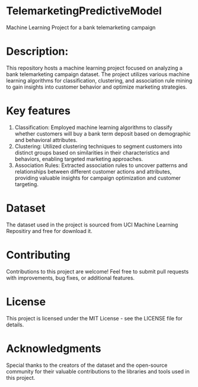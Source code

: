 # TelemarketingPredictiveModel
Machine Learning Project for a bank telemarketing campaign

# Description:
This repository hosts a machine learning project focused on analyzing a bank telemarketing campaign dataset. The project utilizes various machine learning algorithms for classification, clustering, and association rule mining to gain insights into customer behavior and optimize marketing strategies.


# Key features
  1) Classification: Employed machine learning algorithms to classify whether customers will buy a bank term deposit based on demographic and behavioral attributes.
  2) Clustering: Utilized clustering techniques to segment customers into distinct groups based on similarities in their characteristics and behaviors, enabling targeted marketing approaches.
  3) Association Rules: Extracted association rules to uncover patterns and relationships between different customer actions and attributes, providing valuable insights for campaign optimization and customer targeting.


# Dataset
The dataset used in the project is sourced from  UCI Machine Learning Repositiry and free for download it.

# Contributing
Contributions to this project are welcome! Feel free to submit pull requests with improvements, bug fixes, or additional features.

# License
This project is licensed under the MIT License - see the LICENSE file for details.

# Acknowledgments
Special thanks to the creators of the dataset and the open-source community for their valuable contributions to the libraries and tools used in this project.
